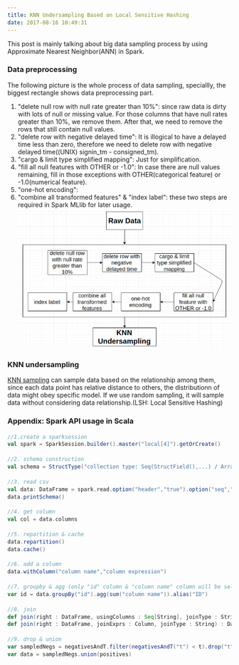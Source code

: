 ```yaml
---
title: KNN Undersampling Based on Local Sensitive Hashing
date: 2017-08-16 10:49:31
---
```


This post is mainly talking about big data sampling process by using Approximate Nearest Neighbor(ANN) in Spark.

### Data preprocessing
The following picture is the whole process of data sampling, speciallly, the biggest rectangle shows data preprocessing part.
1. "delete null row with null rate greater than 10%": since raw data is dirty with lots of null or missing value. For those columns that have null rates greater than 10%, we remove them. After that, we need to remove the rows that still contain null values.
2. "delete row with negative delayed time": It is illogical to have a delayed time less than zero, therefore we need to delete row with negative delayed time((UNIX) signin_tm - consigned_tm).
3. "cargo & limit type simplified mapping": Just for simplification.
4. "fill all null features with OTHER or -1.0": In case there are null values remaining, fill in those exceptions with OTHER(categorical feature) or -1.0(numerical feature).
5. "one-hot encoding":
6. "combine all transformed features" & "index label": these two steps are required in Spark MLlib for later usage.
![](/images/knn_undersampling_based_on_local_sensitive_hashing/data_flow.png)

### KNN undersampling
[KNN sampling](https://github.com/karlhigley/spark-neighbors) can sample data based on the relationship among them, since each data point has relative distance to others, the distributionn of data might obey specific model. If we use random sampling, it will sample data without considering data relationship.(LSH: Local Sensitive Hashing)

### Appendix: Spark API usage in Scala

```scala
//1.create a sparksession
val spark = SparkSession.builder().master("local[4]").getOrCreate()

//2. schema construction
val schema = StructType("collection type: Seq(StructField(),...) / Array(StructField(),...)")

//3. read csv
val data: DataFrame = spark.read.option("header","true").option("seq","\0001").schema(schema).csv(args(0))
data.printSchema()

//4. get column
val col = data.columns

//5. repartition & cache
data.repartition()
data.cache()

//6. add a column
data.withColumn("column name","column expression")

//7. groupby & agg (only "id" column & "column name" column will be selected.)
var id = data.groupBy("id").agg(sum("column name")).alias("ID")

//8. join
def join(right : DataFrame, usingColumns : Seq[String], joinType : String) : DataFrame 
def join(right : DataFrame, joinExprs : Column, joinType : String) : DataFrame 

//9. drop & union 
var sampledNegs = negativesAndT.filter(negativesAndT("t") < t).drop("t")
var data = sampledNegs.union(positives)
```












































